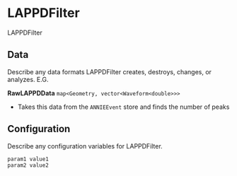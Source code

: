 # LAPPDFilter

LAPPDFilter

## Data

Describe any data formats LAPPDFilter creates, destroys, changes, or analyzes. E.G.

**RawLAPPDData** `map<Geometry, vector<Waveform<double>>>`
* Takes this data from the `ANNIEEvent` store and finds the number of peaks

## Configuration

Describe any configuration variables for LAPPDFilter.

```
param1 value1
param2 value2
```
